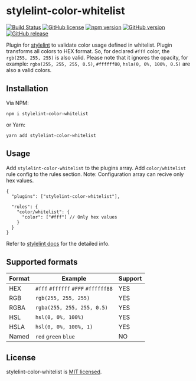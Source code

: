 # stylelint-color-whitelist
[![Build Status](https://travis-ci.org/MarinescuEvghenii/stylelint-color-whitelist.svg?branch=master)](https://travis-ci.org/MarinescuEvghenii/stylelint-color-whitelist) [![GitHub license](https://img.shields.io/github/license/MarinescuEvghenii/stylelint-color-whitelist.svg?color=blue)](https://github.com/MarinescuEvghenii/stylelint-color-whitelist/blob/master/licence.md) [![npm version](https://img.shields.io/npm/v/stylelint-color-whitelist.svg?color=blue)](https://www.npmjs.com/package/stylelint-color-whitelist) [![GitHub version](https://img.shields.io/github/package-json/v/MarinescuEvghenii/stylelint-color-whitelist.svg?color=blue)](https://github.com/MarinescuEvghenii/stylelint-color-whitelist) [![GitHub release](https://img.shields.io/github/release/MarinescuEvghenii/stylelint-color-whitelist.svg?color=blue)](https://github.com/MarinescuEvghenii/stylelint-color-whitelist/releases)

Plugin for [stylelint](http://stylelint.io/) to validate color usage defined in whitelist. Plugin transforms all colors to HEX format. So, for declared ```#fff``` color, the ```rgb(255, 255, 255)``` is also valid. Please note that it ignores the opacity, for example: ```rgba(255, 255, 255, 0.5)```, ```#ffffff80```, ```hsla(0, 0%, 100%, 0.5)``` are also a valid colors.

## Installation
Via NPM:
```
npm i stylelint-color-whitelist
```
or Yarn:
```
yarn add stylelint-color-whitelist
```

## Usage
Add ```stylelint-color-whitelist``` to the plugins array.
Add ```color/whitelist``` rule config to the rules section.
Note: Configuration array can recive only hex values.
```
{
  "plugins": ["stylelint-color-whitelist"],

  "rules": {
    "color/whitelist": {
      "color": ["#fff"] // Only hex values
    }
  }
}
```
Refer to [stylelint docs](https://stylelint.io/user-guide/) for the detailed info.

## Supported formats
|Format | Example                                              | Support |
|-------|------------------------------------------------------|---------|
| HEX   | ```#fff``` ```#ffffff``` ```#FFF``` ```#ffffff88```  | YES     |
| RGB   | ```rgb(255, 255, 255)```                             | YES     |
| RGBA  | ```rgba(255, 255, 255, 0.5)```                       | YES     |
| HSL   | ```hsl(0, 0%, 100%)```                               | YES     |
| HSLA  | ```hsl(0, 0%, 100%, 1)```                            | YES     |
| Named | ```red``` ```green``` ```blue```                     | NO      |

## License
stylelint-color-whitelist is [MIT licensed](https://github.com/MarinescuEvghenii/stylelint-color-whitelist/blob/master/licence.md).
